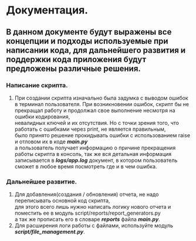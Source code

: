 # Документация.

## В данном документе будут выражены все концепции и подходы используемые при написании кода, для дальнейшего развития и поддержки кода приложения будут предложены различные решения.

### Написание скрипта.

1. При создании скрипта изначально была задумка с выводом ошибок в терминал пользователя.
При возникновении ошибок, скрипт бы не прекращал работу и продолжал свое выполнение несмотря на ошибки кодирования, \
невалидных ключей и их отсутствия. Но с точки зрения того, что работать с ошибками через print, не является правильным, \
было принято решение прокидывать ошибки с использованием raise и отловом их в коде **_main.py_** \
а пользователь получает информацию о причине прекращения работы скрипта в консоль, так же вся детальная информация \
записывается в _**logs/app.log**_ документ, в котором пользователь сможет в любое время посмотреть где и в чем ошибка.

### Дальнейшее развитие.

1. Для добавления(создания / обновления) отчета, не надо переписывать основной код скрипта, \
для этого всего лишь нужно написать логику нового отчета и поместить ее в модуль script/reports/report_generators.py \
а так же прописать его в словаре **_reports_** файла **_main.py_**.
2. Для расширения логи работы с файлами, используйте модуль **_script/file_management.py_**.
